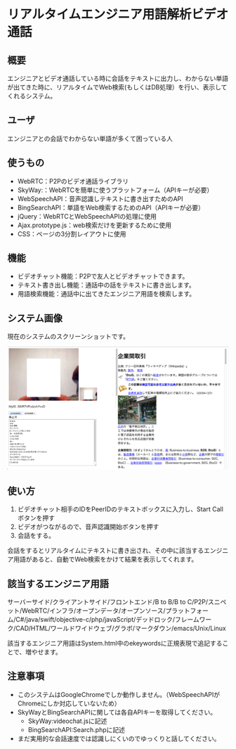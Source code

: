 # リアルタイムエンジニア用語解析ビデオ通話
## 概要
エンジニアとビデオ通話している時に会話をテキストに出力し、わからない単語が出てきた時に、リアルタイムでWeb検索(もしくはDB処理）を行い、表示してくれるシステム。

## ユーザ
エンジニアとの会話でわからない単語が多くて困っている人

## 使うもの
- WebRTC：P2Pのビデオ通話ライブラリ
- SkyWay:：WebRTCを簡単に使うプラットフォーム（APIキーが必要）
- WebSpeechAPI：音声認識しテキストに書き出すためのAPI
- BingSearchAPI：単語をWeb検索するためのAPI（APIキーが必要）
- jQuery：WebRTCとWebSpeechAPIの処理に使用
- Ajax.prototype.js：web検索だけを更新するために使用
- CSS：ページの3分割レイアウトに使用

## 機能
- ビデオチャット機能：P2Pで友人とビデオチャットできます。
- テキスト書き出し機能：通話中の話をテキストに書き出します。
- 用語検索機能：通話中に出てきたエンジニア用語を検索します。

## システム画像
現在のシステムのスクリーンショットです。

![システムのスクリーンショット](system.png)

## 使い方
1. ビデオチャット相手のIDをPeerIDのテキストボックスに入力し、Start Callボタンを押す
2. ビデオがつながるので、音声認識開始ボタンを押す
3. 会話をする。

会話をするとリアルタイムにテキストに書き出され、その中に該当するエンジニア用語があると、自動でWeb検索をかけて結果を表示してくれます。

## 該当するエンジニア用語
サーバーサイド/クライアントサイド/フロントエンド/B to B/B to C/P2P/スニペット/WebRTC/インフラ/オープンデータ/オープンソース/プラットフォーム/C#/java/swift/objective-c/php/javaScript/デッドロック/フレームワーク/CAD/HTML/ワールドワイドウェブ/グラボ/マークダウン/emacs/Unix/Linux

該当するエンジニア用語はSystem.html中のekeywordsに正規表現で追記することで、増やせます。
## 注意事項
- このシステムはGoogleChromeでしか動作しません。（WebSpeechAPIがChromeにしか対応していないため）
- SkyWayとBingSearchAPIに関しては各自APIキーを取得してください。
	* SkyWay:videochat.jsに記述
	* BingSearchAPI:Search.phpに記述
- まだ実用的な会話速度では認識しにくいのでゆっくりと話してください。
